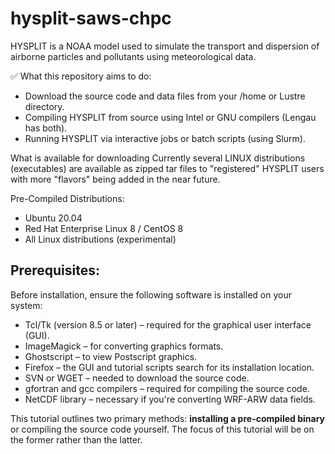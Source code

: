 # hysplit-saws-chpc
HYSPLIT is a NOAA model used to simulate the transport and dispersion of airborne particles and pollutants using meteorological data.

✅ What this repository aims to do:
- Download the source code and data files from your /home or Lustre directory.
- Compiling HYSPLIT from source using Intel or GNU compilers (Lengau has both).
- Running HYSPLIT via interactive jobs or batch scripts (using Slurm).

What is available for downloading
Currently several LINUX distributions (executables) are available as zipped tar files to "registered" HYSPLIT users with more "flavors" being added in the near future.

Pre-Compiled Distributions:
- Ubuntu 20.04
- Red Hat Enterprise Linux 8 / CentOS 8
- All Linux distributions (experimental)

## Prerequisites:
Before installation, ensure the following software is installed on your system:
- Tcl/Tk (version 8.5 or later) – required for the graphical user interface (GUI).
- ImageMagick – for converting graphics formats.
- Ghostscript – to view Postscript graphics.
- Firefox – the GUI and tutorial scripts search for its installation location.
- SVN or WGET – needed to download the source code.
- gfortran and gcc compilers – required for compiling the source code.
- NetCDF library – necessary if you're converting WRF-ARW data fields.

This tutorial outlines two primary methods: **installing a pre-compiled binary** or compiling the source code yourself. The focus of this tutorial will be on the former rather than the latter.
